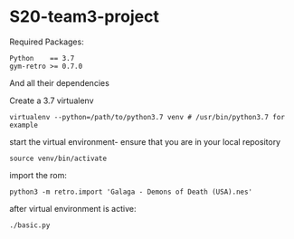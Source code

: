 # S20-team3-project

Required Packages:

    Python    == 3.7
    gym-retro >= 0.7.0
    
And all their dependencies

Create a 3.7 virtualenv

    virtualenv --python=/path/to/python3.7 venv # /usr/bin/python3.7 for example

start the virtual environment- ensure that you are in your local repository

    source venv/bin/activate
    
import the rom:

    python3 -m retro.import 'Galaga - Demons of Death (USA).nes'

after virtual environment is active:

    ./basic.py	    
